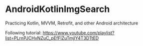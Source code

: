 # AndroidKotlinImgSearch

Practicing Kotlin, MVVM, Retrofit, and other Android architecture

Following tutorial:
https://www.youtube.com/playlist?list=PLrnPJCHvNZuC_pEfFlZuTmjlY4T3DTtED
